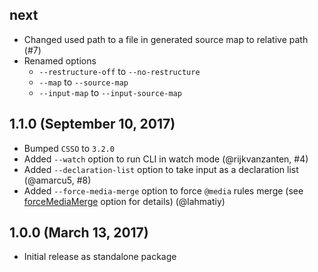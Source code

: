 ## next

- Changed used path to a file in generated source map to relative path (#7)
- Renamed options
  - `--restructure-off` to `--no-restructure`
  - `--map` to `--source-map`
  - `--input-map` to `--input-source-map`

## 1.1.0 (September 10, 2017)

- Bumped `CSSO` to `3.2.0`
- Added `--watch` option to run CLI in watch mode (@rijkvanzanten, #4)
- Added `--declaration-list` option to take input as a declaration list (@amarcu5, #8)
- Added `--force-media-merge` option to force `@media` rules merge (see [forceMediaMerge](https://github.com/css/csso#compressast-options) option for details) (@lahmatiy)

## 1.0.0 (March 13, 2017)

- Initial release as standalone package
